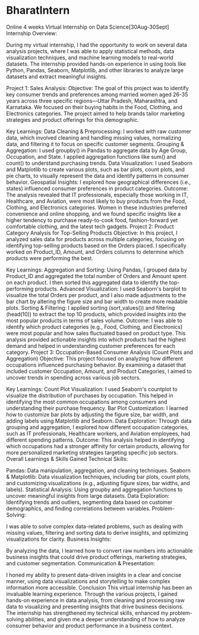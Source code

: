 # BharatIntern
Online 4 weeks Virtual Internship on Data Science[30Aug-30Sept]
Internship Overview:

During my virtual internship, I had the opportunity to work on several data analysis projects, where I was able to apply statistical methods, data visualization techniques, and machine learning models to real-world datasets. The internship provided hands-on experience in using tools like Python, Pandas, Seaborn, Matplotlib, and other libraries to analyze large datasets and extract meaningful insights.

Project 1: Sales Analysis:
Objective:
The goal of this project was to identify key consumer trends and preferences among married women aged 26-35 years across three specific regions—Uttar Pradesh, Maharashtra, and Karnataka. We focused on their buying habits in the Food, Clothing, and Electronics categories. The project aimed to help brands tailor marketing strategies and product offerings for this demographic.

Key Learnings:
Data Cleaning & Preprocessing: I worked with raw customer data, which involved cleaning and handling missing values, normalizing data, and filtering it to focus on specific customer segments.
Grouping & Aggregation: I used groupby() in Pandas to aggregate data by Age Group, Occupation, and State. I applied aggregation functions like sum() and count() to understand purchasing trends.
Data Visualization: I used Seaborn and Matplotlib to create various plots, such as bar plots, count plots, and pie charts, to visually represent the data and identify patterns in consumer behavior.
Geospatial Insights: I explored how geographical differences (i.e., states) influenced consumer preferences in product categories.
Outcome:
The analysis revealed that IT professionals, especially those working in IT, Healthcare, and Aviation, were most likely to buy products from the Food, Clothing, and Electronics categories.
Women in these industries preferred convenience and online shopping, and we found specific insights like a higher tendency to purchase ready-to-cook food, fashion-forward yet comfortable clothing, and the latest tech gadgets.
Project 2: Product Category Analysis for Top-Selling Products
Objective:
In this project, I analyzed sales data for products across multiple categories, focusing on identifying top-selling products based on the Orders placed. I specifically worked on Product_ID, Amount, and Orders columns to determine which products were performing the best.

Key Learnings:
Aggregation and Sorting: Using Pandas, I grouped data by Product_ID and aggregated the total number of Orders and Amount spent on each product. I then sorted this aggregated data to identify the top-performing products.
Advanced Visualization: I used Seaborn's barplot to visualize the total Orders per product, and I also made adjustments to the bar chart by altering the figure size and bar width to create more readable plots.
Sorting & Filtering: I applied sorting (sort_values()) and filtering (head(10)) to extract the top 10 products, which provided insights into the most popular products in terms of sales volume.
Outcome:
I was able to identify which product categories (e.g., Food, Clothing, and Electronics) were most popular and how sales fluctuated based on product type.
This analysis provided actionable insights into which products had the highest demand and helped in understanding customer preferences for each category.
Project 3: Occupation-Based Consumer Analysis (Count Plots and Aggregation)
Objective:
This project focused on analyzing how different occupations influenced purchasing behavior. By examining a dataset that included customer Occupation, Amount, and Product Categories, I aimed to uncover trends in spending across various job sectors.

Key Learnings:
Count Plot Visualization: I used Seaborn's countplot to visualize the distribution of purchases by occupation. This helped in identifying the most common occupations among consumers and understanding their purchase frequency.
Bar Plot Customization: I learned how to customize bar plots by adjusting the figure size, bar width, and adding labels using Matplotlib and Seaborn.
Data Exploration: Through data grouping and aggregation, I explored how different occupation categories, such as IT professionals, Healthcare workers, and Aviation employees, had different spending patterns.
Outcome:
This analysis helped in identifying which occupations had a stronger affinity for certain products, allowing for more personalized marketing strategies targeting specific job sectors.
Overall Learnings & Skills Gained
Technical Skills:

Pandas: Data manipulation, aggregation, and cleaning techniques.
Seaborn & Matplotlib: Data visualization techniques, including bar plots, count plots, and customizing visualizations (e.g., adjusting figure sizes, bar widths, and labels).
Statistical Analysis: Using groupby and aggregation functions to uncover meaningful insights from large datasets.
Data Exploration: Identifying trends and outliers, segmenting data based on customer demographics, and finding correlations between variables.
Problem-Solving:

I was able to solve complex data-related problems, such as dealing with missing values, filtering and sorting data to derive insights, and optimizing visualizations for clarity.
Business Insights:

By analyzing the data, I learned how to convert raw numbers into actionable business insights that could drive product offerings, marketing strategies, and customer segmentation.
Communication & Presentation:

I honed my ability to present data-driven insights in a clear and concise manner, using data visualizations and storytelling to make complex information more accessible.
Conclusion
This virtual internship has been an invaluable learning experience. Through the various projects, I gained hands-on experience in data analysis, from cleaning and processing raw data to visualizing and presenting insights that drive business decisions. The internship has strengthened my technical skills, enhanced my problem-solving abilities, and given me a deeper understanding of how to analyze consumer behavior and product performance in a business context.
